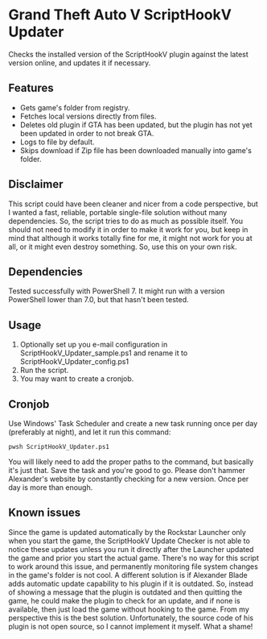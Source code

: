 # Grand Theft Auto V ScriptHookV Updater
Checks the installed version of the ScriptHookV plugin against the latest version online, and updates it if necessary.

## Features
- Gets game's folder from registry.
- Fetches local versions directly from files.
- Deletes old plugin if GTA has been updated, but the plugin has not yet been updated in order to not break GTA.
- Logs to file by default.
- Skips download if Zip file has been downloaded manually into game's folder.

## Disclaimer
This script could have been cleaner and nicer from a code perspective, but I wanted a fast, reliable, portable single-file solution without many dependencies. So, the script tries to do as much as possible itself. You should not need to modify it in order to make it work for you, but keep in mind that although it works totally fine for me, it might not work for you at all, or it might even destroy something. So, use this on your own risk.

## Dependencies
Tested successfully with PowerShell 7. It might run with a version PowerShell lower than 7.0, but that hasn't been tested.

## Usage
1. Optionally set up you e-mail configuration in ScriptHookV_Updater_sample.ps1 and rename it to ScriptHookV_Updater_config.ps1
2. Run the script.
3. You may want to create a cronjob.

## Cronjob
Use Windows' Task Scheduler and create a new task running once per day (preferably at night), and let it run this command:

```
pwsh ScriptHookV_Updater.ps1
```

You will likely need to add the proper paths to the command, but basically it's just that. Save the task and you're good to go. Please don't hammer Alexander's website by constantly checking for a new version. Once per day is more than enough.

## Known issues
Since the game is updated automatically by the Rockstar Launcher only when you start the game, the ScriptHookV Update Checker is not able to notice these updates unless you run it directly after the Launcher updated the game and prior you start the actual game. There's no way for this script to work around this issue, and permanently monitoring file system changes in the game's folder is not cool. A different solution is if Alexander Blade adds automatic update capability to his plugin if it is outdated. So, instead of showing a message that the plugin is outdated and then quitting the game, he could make the plugin to check for an update, and if none is available, then just load the game without hooking to the game. From my perspective this is the best solution. Unfortunately, the source code of his plugin is not open source, so I cannot implement it myself. What a shame!